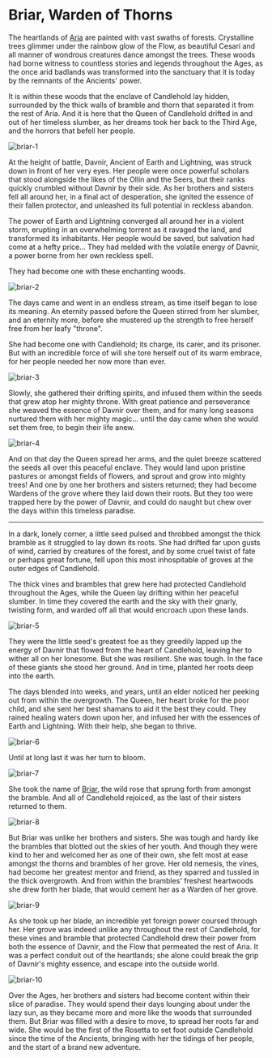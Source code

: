 # Briar, Warden of Thorns

The heartlands of [Aria](https://legendarystories.net/world-of-rathe/aria/aria.html) are painted with vast swaths of forests. Crystalline trees glimmer under the rainbow glow of the Flow, as beautiful Cesari and all manner of wondrous creatures dance amongst the trees. These woods had borne witness to countless stories and legends throughout the Ages, as the once arid badlands was transformed into the sanctuary that it is today by the remnants of the Ancients' power.

It is within these woods that the enclave of Candlehold lay hidden, surrounded by the thick walls of bramble and thorn that separated it from the rest of Aria. And it is here that the Queen of Candlehold drifted in and out of her timeless slumber, as her dreams took her back to the Third Age, and the horrors that befell her people.

<img src="https://d2hl7maqck52px.cloudfront.net/main-story/05-tales-of-aria/briar-1.webp" alt="briar-1" class="center">

At the height of battle, Davnir, Ancient of Earth and Lightning, was struck down in front of her very eyes. Her people were once powerful scholars that stood alongside the likes of the Ollin and the Seers, but their ranks quickly crumbled without Davnir by their side. As her brothers and sisters fell all around her, in a final act of desperation, she ignited the essence of their fallen protector, and unleashed its full potential in reckless abandon.

The power of Earth and Lightning converged all around her in a violent storm, erupting in an overwhelming torrent as it ravaged the land, and transformed its inhabitants. Her people would be saved, but salvation had come at a hefty price... They had melded with the volatile energy of Davnir, a power borne from her own reckless spell.

They had become one with these enchanting woods.

<img src="https://d2hl7maqck52px.cloudfront.net/main-story/05-tales-of-aria/briar-2.webp" alt="briar-2" class="center">

The days came and went in an endless stream, as time itself began to lose its meaning. An eternity passed before the Queen stirred from her slumber, and an eternity more, before she mustered up the strength to free herself free from her leafy "throne".

She had become one with Candlehold; its charge, its carer, and its prisoner. But with an incredible force of will she tore herself out of its warm embrace, for her people needed her now more than ever.

<img src="https://d2hl7maqck52px.cloudfront.net/main-story/05-tales-of-aria/briar-3.webp" alt="briar-3" class="center">

Slowly, she gathered their drifting spirits, and infused them within the seeds that grew atop her mighty throne. With great patience and perseverance she weaved the essence of Davnir over them, and for many long seasons nurtured them with her mighty magic... until the day came when she would set them free, to begin their life anew.

<img src="https://d2hl7maqck52px.cloudfront.net/main-story/05-tales-of-aria/briar-4.webp" alt="briar-4" class="center">

And on that day the Queen spread her arms, and the quiet breeze scattered the seeds all over this peaceful enclave. They would land upon pristine pastures or amongst fields of flowers, and sprout and grow into mighty trees! And one by one her brothers and sisters returned; they had become Wardens of the grove where they laid down their roots. But they too were trapped here by the power of Davnir, and could do naught but chew over the days within this timeless paradise.

---

In a dark, lonely corner, a little seed pulsed and throbbed amongst the thick bramble as it struggled to lay down its roots. She had drifted far upon gusts of wind, carried by creatures of the forest, and by some cruel twist of fate or perhaps great fortune, fell upon this most inhospitable of groves at the outer edges of Candlehold.

The thick vines and brambles that grew here had protected Candlehold throughout the Ages, while the Queen lay drifting within her peaceful slumber. In time they covered the earth and the sky with their gnarly, twisting form, and warded off all that would encroach upon these lands.

<img src="https://d2hl7maqck52px.cloudfront.net/main-story/05-tales-of-aria/briar-5.webp" alt="briar-5" class="center">

They were the little seed's greatest foe as they greedily lapped up the energy of Davnir that flowed from the heart of Candlehold, leaving her to wither all on her lonesome. But she was resilient. She was tough. In the face of these giants she stood her ground. And in time, planted her roots deep into the earth.

The days blended into weeks, and years, until an elder noticed her peeking out from within the overgrowth. The Queen, her heart broke for the poor child, and she sent her best shamans to aid it the best they could. They rained healing waters down upon her, and infused her with the essences of Earth and Lightning. With their help, she began to thrive.

<img src="https://d2hl7maqck52px.cloudfront.net/main-story/05-tales-of-aria/briar-6.webp" alt="briar-6" class="center">

Until at long last it was her turn to bloom.

<img src="https://d2hl7maqck52px.cloudfront.net/main-story/05-tales-of-aria/briar-7.webp" alt="briar-7" class="center">

She took the name of [Briar](https://legendarystories.net/heroes-of-rathe/briar-about.html), the wild rose that sprung forth from amongst the bramble. And all of Candlehold rejoiced, as the last of their sisters returned to them.

<img src="https://d2hl7maqck52px.cloudfront.net/main-story/05-tales-of-aria/briar-8.webp" alt="briar-8" class="center">

But Briar was unlike her brothers and sisters. She was tough and hardy like the brambles that blotted out the skies of her youth. And though they were kind to her and welcomed her as one of their own, she felt most at ease amongst the thorns and brambles of her grove. Her old nemesis, the vines, had become her greatest mentor and friend, as they sparred and tussled in the thick overgrowth. And from within the brambles' freshest heartwoods she drew forth her blade, that would cement her as a Warden of her grove.

<img src="https://d2hl7maqck52px.cloudfront.net/main-story/05-tales-of-aria/briar-9.webp" alt="briar-9" class="center">

As she took up her blade, an incredible yet foreign power coursed through her. Her grove was indeed unlike any throughout the rest of Candlehold, for these vines and bramble that protected Candlehold drew their power from both the essence of Davnir, and the Flow that permeated the rest of Aria. It was a perfect conduit out of the heartlands; she alone could break the grip of Davnir's mighty essence, and escape into the outside world.

<img src="https://d2hl7maqck52px.cloudfront.net/main-story/05-tales-of-aria/briar-10.webp" alt="briar-10" class="center">

Over the Ages, her brothers and sisters had become content within their slice of paradise. They would spend their days lounging about under the lazy sun, as they became more and more like the woods that surrounded them. But Briar was filled with a desire to move, to spread her roots far and wide. She would be the first of the Rosetta to set foot outside Candlehold since the time of the Ancients, bringing with her the tidings of her people, and the start of a brand new adventure.

